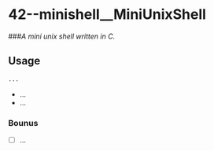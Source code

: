 # 42--minishell__MiniUnixShell
###*A mini unix shell written in C.*

## Usage

```sh
...
```
* ...
* ...

### Bounus
- [ ] ...
